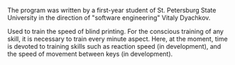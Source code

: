 The program was written by a first-year student of 
St. Petersburg State University in the direction of 
"software engineering" Vitaly Dyachkov. 

Used to train the speed of blind printing. 
For the conscious training of any skill, it is necessary to train every minute aspect. 
Here, at the moment, time is devoted to training skills such as reaction speed (in development), 
and the speed of movement between keys (in development).
